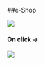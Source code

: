 ##e-Shop 

![](Screenshots/Screenshot%202022-03-08%20at%2011.13.11%20PM.png)

#### On click -> 

![](Screenshots/Screenshot%202022-03-08%20at%2011.18.25%20PM.png)
